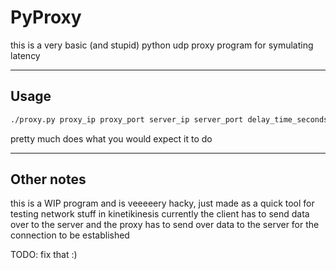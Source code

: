 # PyProxy

this is a very basic (and stupid) python udp proxy
program for symulating latency

---

## Usage

```bash
./proxy.py proxy_ip proxy_port server_ip server_port delay_time_seconds
```

pretty much does what you would expect it to do

---

## Other notes

this is a WIP program and is veeeeery hacky, just
made as a quick tool for testing network stuff in kinetikinesis
currently the client has to send data over to the server and 
the proxy has to send over data to the server for the connection
to be established

TODO:
fix that :)
